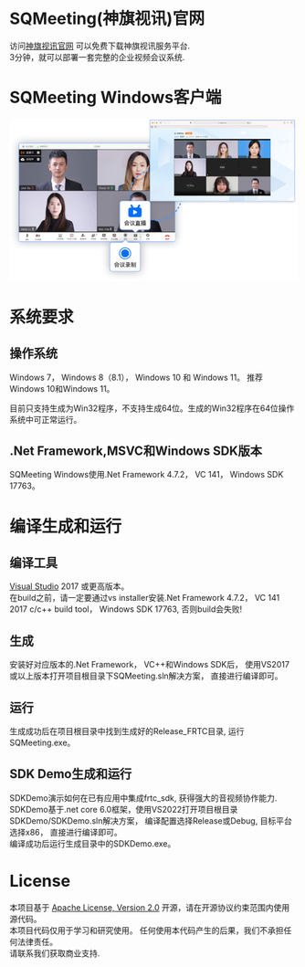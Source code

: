 # SQMeeting(神旗视讯)官网
访问[神旗视讯官网](https://shenqi.internetware.cn) 可以免费下载神旗视讯服务平台.  
3分钟，就可以部署一套完整的企业视频会议系统. 

# SQMeeting Windows客户端

![screenshot](./image1.jpg)

# 系统要求

## 操作系统
Windows 7， Windows 8（8.1）， Windows 10 和 Windows 11。 推荐Windows 10和Windows 11。

目前只支持生成为Win32程序，不支持生成64位。生成的Win32程序在64位操作系统中可正常运行。

## .Net Framework,MSVC和Windows SDK版本

SQMeeting Windows使用.Net Framework 4.7.2， VC 141， Windows SDK 17763。

# 编译生成和运行

## 编译工具
[Visual Studio](https://visualstudio.microsoft.com/) 2017 或更高版本。  
在build之前，请一定要通过vs installer安装.Net Framework 4.7.2， VC 141 2017 c/c++ build tool， Windows SDK 17763,  否则build会失败!

## 生成
安装好对应版本的.Net Framework， VC++和Windows SDK后， 使用VS2017或以上版本打开项目根目录下SQMeeting.sln解决方案， 直接进行编译即可。

## 运行
生成成功后在项目根目录中找到生成好的Release_FRTC目录, 运行SQMeeting.exe。

## SDK Demo生成和运行
SDKDemo演示如何在已有应用中集成frtc_sdk, 获得强大的音视频协作能力.  
SDKDemo基于.net core 6.0框架，使用VS2022打开项目根目录SDKDemo/SDKDemo.sln解决方案， 编译配置选择Release或Debug, 目标平台选择x86， 直接进行编译即可。  
编译成功后运行生成目录中的SDKDemo.exe。


# License
本项目基于 [Apache License, Version 2.0](./LICENSE) 开源，请在开源协议约束范围内使用源代码。  
本项目代码仅用于学习和研究使用。 任何使用本代码产生的后果，我们不承担任何法律责任。  
请联系我们获取商业支持.

